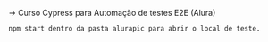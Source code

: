 -> Curso Cypress para Automação de testes E2E (Alura)

```
npm start dentro da pasta alurapic para abrir o local de teste.
```
